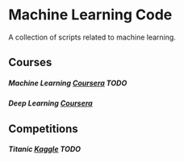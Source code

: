 
# Machine Learning Code

A collection of scripts related to machine learning.

## Courses

##### Machine Learning [Coursera](https://www.coursera.org/learn/machine-learning) TODO

##### Deep Learning [Coursera](https://www.coursera.org/specializations/deep-learning)

## Competitions

##### Titanic [Kaggle](https://www.kaggle.com/c/titanic) TODO